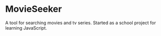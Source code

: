 # MovieSeeker
A tool for searching movies and tv series. Started as a school project for learning JavaScript.
